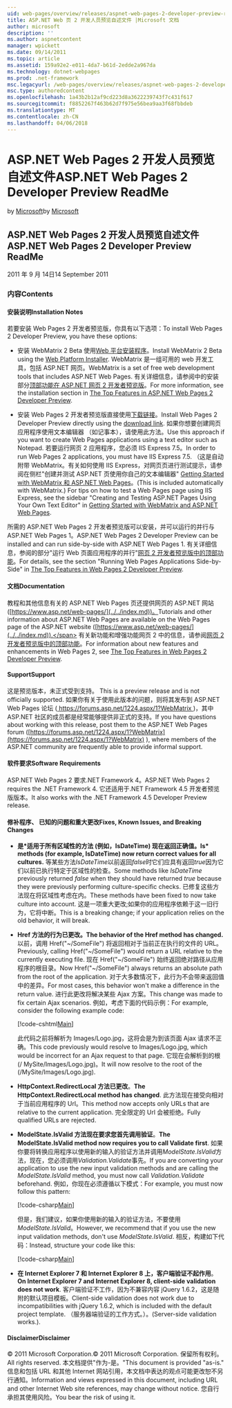 ```yaml
---
uid: web-pages/overview/releases/aspnet-web-pages-2-developer-preview-readme
title: ASP.NET Web 页 2 开发人员预览自述文件 |Microsoft 文档
author: microsoft
description: ''
ms.author: aspnetcontent
manager: wpickett
ms.date: 09/14/2011
ms.topic: article
ms.assetid: 159a92e2-e011-4da7-b61d-2edde2a967da
ms.technology: dotnet-webpages
ms.prod: .net-framework
msc.legacyurl: /web-pages/overview/releases/aspnet-web-pages-2-developer-preview-readme
msc.type: authoredcontent
ms.openlocfilehash: 1a43b2b12af9cd223d8a3622239743f7c431f617
ms.sourcegitcommit: f8852267f463b62d7f975e56bea9aa3f68fbbdeb
ms.translationtype: MT
ms.contentlocale: zh-CN
ms.lasthandoff: 04/06/2018
---
```

<a name="aspnet-web-pages-2-developer-preview-readme"></a><span data-ttu-id="e3936-102">ASP.NET Web Pages 2 开发人员预览自述文件</span><span class="sxs-lookup"><span data-stu-id="e3936-102">ASP.NET Web Pages 2 Developer Preview ReadMe</span></span>
====================
<span data-ttu-id="e3936-103">by [Microsoft](https://github.com/microsoft)</span><span class="sxs-lookup"><span data-stu-id="e3936-103">by [Microsoft](https://github.com/microsoft)</span></span>

## <a name="aspnet-web-pages-2-developer-preview-readme"></a><span data-ttu-id="e3936-104">ASP.NET Web Pages 2 开发人员预览自述文件</span><span class="sxs-lookup"><span data-stu-id="e3936-104">ASP.NET Web Pages 2 Developer Preview ReadMe</span></span>

<span data-ttu-id="e3936-105">2011 年 9 月 14日</span><span class="sxs-lookup"><span data-stu-id="e3936-105">14 September 2011</span></span>

### <a name="contents"></a><span data-ttu-id="e3936-106">内容</span><span class="sxs-lookup"><span data-stu-id="e3936-106">Contents</span></span>

#### <a id="_Toc303701284"></a>  <span data-ttu-id="e3936-107">安装说明</span><span class="sxs-lookup"><span data-stu-id="e3936-107">Installation Notes</span></span>

<span data-ttu-id="e3936-108">若要安装 Web Pages 2 开发者预览版，你具有以下选项：</span><span class="sxs-lookup"><span data-stu-id="e3936-108">To install Web Pages 2 Developer Preview, you have these options:</span></span>

- <span data-ttu-id="e3936-109">安装 WebMatrix 2 Beta 使用[Web 平台安装程序](https://go.microsoft.com/fwlink/?LinkId=226883)。</span><span class="sxs-lookup"><span data-stu-id="e3936-109">Install WebMatrix 2 Beta using the [Web Platform Installer](https://go.microsoft.com/fwlink/?LinkId=226883).</span></span> <span data-ttu-id="e3936-110">WebMatrix 是一组可用的 web 开发工具，包括 ASP.NET 网页。</span><span class="sxs-lookup"><span data-stu-id="e3936-110">WebMatrix is a set of free web development tools that includes ASP.NET Web Pages.</span></span> <span data-ttu-id="e3936-111">有关详细信息，请参阅中的安装部分[顶部功能在 ASP.NET 网页 2 开发者预览版](https://go.microsoft.com/fwlink/?LinkID=227824)。</span><span class="sxs-lookup"><span data-stu-id="e3936-111">For more information, see the installation section in [The Top Features in ASP.NET Web Pages 2 Developer Preview](https://go.microsoft.com/fwlink/?LinkID=227824).</span></span>

- <span data-ttu-id="e3936-112">安装 Web Pages 2 开发者预览版直接使用[下载链接](https://go.microsoft.com/fwlink/?LinkID=226335)。</span><span class="sxs-lookup"><span data-stu-id="e3936-112">Install Web Pages 2 Developer Preview directly using the [download link](https://go.microsoft.com/fwlink/?LinkID=226335).</span></span> <span data-ttu-id="e3936-113">如果你想要创建网页应用程序使用文本编辑器 （如记事本），请使用此方法。</span><span class="sxs-lookup"><span data-stu-id="e3936-113">Use this approach if you want to create Web Pages applications using a text editor such as Notepad.</span></span> <span data-ttu-id="e3936-114">若要运行网页 2 应用程序，您必须 IIS Express 7.5。</span><span class="sxs-lookup"><span data-stu-id="e3936-114">In order to run Web Pages 2 applications, you must have IIS Express 7.5.</span></span> <span data-ttu-id="e3936-115">（这是自动附带 WebMatrix。有关如何使用 IIS Express，对网页页进行测试提示，请参阅在侧栏"创建并测试 ASP.NET 页使用你自己的文本编辑器" [Getting Started with WebMatrix 和 ASP.NET Web Pages](https://go.microsoft.com/fwlink/?LinkId=202889)。</span><span class="sxs-lookup"><span data-stu-id="e3936-115">(This is included automatically with WebMatrix.) For tips on how to test a Web Pages page using IIS Express, see the sidebar "Creating and Testing ASP.NET Pages Using Your Own Text Editor" in [Getting Started with WebMatrix and ASP.NET Web Pages](https://go.microsoft.com/fwlink/?LinkId=202889).</span></span>

<span data-ttu-id="e3936-116">所需的 ASP.NET Web Pages 2 开发者预览版可以安装，并可以运行的并行与 ASP.NET Web Pages 1。</span><span class="sxs-lookup"><span data-stu-id="e3936-116">ASP.NET Web Pages 2 Developer Preview can be installed and can run side-by-side with ASP.NET Web Pages 1.</span></span> <a id="a"></a><span data-ttu-id="e3936-117">有关详细信息，参阅的部分"运行 Web 页面应用程序的并行"[网页 2 开发者预览版中的顶部功能](https://go.microsoft.com/fwlink/?LinkID=227824)。</span><span class="sxs-lookup"><span data-stu-id="e3936-117">For details, see the section "Running Web Pages Applications Side-by-Side" in [The Top Features in Web Pages 2 Developer Preview](https://go.microsoft.com/fwlink/?LinkID=227824).</span></span>

#### <a id="_Toc303701285"></a>  <span data-ttu-id="e3936-118">文档</span><span class="sxs-lookup"><span data-stu-id="e3936-118">Documentation</span></span>

<span data-ttu-id="e3936-119">教程和其他信息有关的 ASP.NET Web Pages 页还提供网页的 ASP.NET 网站 ([https://www.asp.net/web-pages/](../../index.md))。</span><span class="sxs-lookup"><span data-stu-id="e3936-119">Tutorials and other information about ASP.NET Web Pages are available on the Web Pages page of the ASP.NET website ([https://www.asp.net/web-pages/](../../index.md)).</span></span> <span data-ttu-id="e3936-120">有关新功能和增强功能网页 2 中的信息，请参阅[网页 2 开发者预览版中的顶部功能](https://go.microsoft.com/fwlink/?LinkID=227824)。</span><span class="sxs-lookup"><span data-stu-id="e3936-120">For information about new features and enhancements in Web Pages 2, see [The Top Features in Web Pages 2 Developer Preview](https://go.microsoft.com/fwlink/?LinkID=227824).</span></span>

#### <a id="_Toc303701286"></a>  <span data-ttu-id="e3936-121">Support</span><span class="sxs-lookup"><span data-stu-id="e3936-121">Support</span></span>

<a id="_Toc209852135"></a><span data-ttu-id="e3936-122"><a id="_Toc255833657"></a> 这是预览版本，未正式受到支持。</span><span class="sxs-lookup"><span data-stu-id="e3936-122"><a id="_Toc255833657"></a> This is a preview release and is not officially supported.</span></span> <span data-ttu-id="e3936-123">如果你有关于使用此版本的问题，则将其发布到 ASP.NET Web Pages 论坛 ([ https://forums.asp.net/1224.aspx/1?WebMatrix ](https://forums.asp.net/1224.aspx/1?WebMatrix) )，其中 ASP.NET 社区的成员都是经常能够提供非正式的支持。</span><span class="sxs-lookup"><span data-stu-id="e3936-123">If you have questions about working with this release, post them to the ASP.NET Web Pages forum ([https://forums.asp.net/1224.aspx/1?WebMatrix](https://forums.asp.net/1224.aspx/1?WebMatrix) ), where members of the ASP.NET community are frequently able to provide informal support.</span></span>

#### <a id="_Toc303701287"></a>  <span data-ttu-id="e3936-124">软件要求</span><span class="sxs-lookup"><span data-stu-id="e3936-124">Software Requirements</span></span>

<span data-ttu-id="e3936-125">ASP.NET Web Pages 2 要求.NET Framework 4。</span><span class="sxs-lookup"><span data-stu-id="e3936-125">ASP.NET Web Pages 2 requires the .NET Framework 4.</span></span> <span data-ttu-id="e3936-126">它还适用于.NET Framework 4.5 开发者预览版版本。</span><span class="sxs-lookup"><span data-stu-id="e3936-126">It also works with the .NET Framework 4.5 Developer Preview release.</span></span>

<a id="_Toc303701288"></a><a id="_Breaking_Changes"></a>

#### <a name="fixes-known-issues-and-breaking-changes"></a><span data-ttu-id="e3936-127">修补程序、 已知的问题和重大更改</span><span class="sxs-lookup"><span data-stu-id="e3936-127">Fixes, Known Issues, and Breaking Changes</span></span>

<a id="_Toc224729061"></a><a id="_Toc238051347"></a>

- <span data-ttu-id="e3936-128">**是\*适用于所有区域性的方法 (例如，IsDateTime) 现在返回正确值。**</span><span class="sxs-lookup"><span data-stu-id="e3936-128">**Is\* methods (for example, IsDateTime) now return correct values for all cultures.**</span></span> <span data-ttu-id="e3936-129">等某些方法*IsDateTime*以前返回*false*时它们应具有返回*true*因为它们以前已执行特定于区域性的检查。</span><span class="sxs-lookup"><span data-stu-id="e3936-129">Some methods like *IsDateTime* previously returned *false* when they should have returned *true* because they were previously performing culture-specific checks.</span></span> <span data-ttu-id="e3936-130">已修复这些方法现在将区域性考虑在内。</span><span class="sxs-lookup"><span data-stu-id="e3936-130">These methods have been fixed to now take culture into account.</span></span> <span data-ttu-id="e3936-131">这是一项重大更改;如果你的应用程序依赖于这一旧行为，它将中断。</span><span class="sxs-lookup"><span data-stu-id="e3936-131">This is a breaking change; if your application relies on the old behavior, it will break.</span></span>
- <span data-ttu-id="e3936-132">**Href 方法的行为已更改。**</span><span class="sxs-lookup"><span data-stu-id="e3936-132">**The behavior of the Href method has changed.**</span></span> <span data-ttu-id="e3936-133">以前，调用 Href("~/SomeFile") 将返回相对于当前正在执行的文件的 URL。</span><span class="sxs-lookup"><span data-stu-id="e3936-133">Previously, calling Href("~/SomeFile") would return a URL relative to the currently executing file.</span></span> <span data-ttu-id="e3936-134">现在 Href("~/SomeFile") 始终返回绝对路径从应用程序的根目录。</span><span class="sxs-lookup"><span data-stu-id="e3936-134">Now Href("~/SomeFile") always returns an absolute path from the root of the application.</span></span> <span data-ttu-id="e3936-135">对于大多数情况下，此行为不会带来返回值中的差异。</span><span class="sxs-lookup"><span data-stu-id="e3936-135">For most cases, this behavior won't make a difference in the return value.</span></span> <span data-ttu-id="e3936-136">进行此更改将解决某些 Ajax 方案。</span><span class="sxs-lookup"><span data-stu-id="e3936-136">This change was made to fix certain Ajax scenarios.</span></span> <span data-ttu-id="e3936-137">例如，考虑下面的代码示例：</span><span class="sxs-lookup"><span data-stu-id="e3936-137">For example, consider the following example code:</span></span> 

    [!code-cshtml[Main](aspnet-web-pages-2-developer-preview-readme/samples/sample1.cshtml)]

    <span data-ttu-id="e3936-138">此代码之前将解析为 Images/Logo.jpg，这将会是为到该页面 Ajax 请求不正确。</span><span class="sxs-lookup"><span data-stu-id="e3936-138">This code previously would resolve to Images/Logo.jpg, which would be incorrect for an Ajax request to that page.</span></span> <span data-ttu-id="e3936-139">它现在会解析到的根 (/ MySite/Images/Logo.jpg)。</span><span class="sxs-lookup"><span data-stu-id="e3936-139">It will now resolve to the root of the (/MySite/Images/Logo.jpg).</span></span>
- <span data-ttu-id="e3936-140">**HttpContext.RedirectLocal 方法已更改**。</span><span class="sxs-lookup"><span data-stu-id="e3936-140">**The HttpContext.RedirectLocal method has changed**.</span></span> <span data-ttu-id="e3936-141">此方法现在接受向相对于当前应用程序的 Url。</span><span class="sxs-lookup"><span data-stu-id="e3936-141">This method now accepts only URLs that are relative to the current application.</span></span> <span data-ttu-id="e3936-142">完全限定的 Url 会被拒绝。</span><span class="sxs-lookup"><span data-stu-id="e3936-142">Fully qualified URLs are rejected.</span></span>
- <span data-ttu-id="e3936-143">**ModelState.IsValid 方法现在要求您首先调用验证**。</span><span class="sxs-lookup"><span data-stu-id="e3936-143">**The ModelState.IsValid method now requires you to call Validate first**.</span></span> <span data-ttu-id="e3936-144">如果你要将转换应用程序以使用新的输入的验证方法并调用*ModelState.IsValid*方法，现在，您必须调用*Validation.Validate*事先。</span><span class="sxs-lookup"><span data-stu-id="e3936-144">If you are converting your application to use the new input validation methods and are calling the *ModelState.IsValid* method, you must now call *Validation.Validate* beforehand.</span></span> <span data-ttu-id="e3936-145">例如，你现在必须遵循以下模式：</span><span class="sxs-lookup"><span data-stu-id="e3936-145">For example, you must now follow this pattern:</span></span> 

    [!code-csharp[Main](aspnet-web-pages-2-developer-preview-readme/samples/sample2.cs)]

  <span data-ttu-id="e3936-146">但是，我们建议，如果你使用新的输入的验证方法，不要使用*ModelState.IsValid*。</span><span class="sxs-lookup"><span data-stu-id="e3936-146">However, we recommend that if you use the new input validation methods, don't use *ModelState.IsValid*.</span></span> <span data-ttu-id="e3936-147">相反，构建如下代码：</span><span class="sxs-lookup"><span data-stu-id="e3936-147">Instead, structure your code like this:</span></span> 

    [!code-csharp[Main](aspnet-web-pages-2-developer-preview-readme/samples/sample3.cs)]
- <span data-ttu-id="e3936-148">**在 Internet Explorer 7 和 Internet Explorer 8 上，客户端验证不起作用**。</span><span class="sxs-lookup"><span data-stu-id="e3936-148">**On Internet Explorer 7 and Internet Explorer 8, client-side validation does not work**.</span></span> <span data-ttu-id="e3936-149">客户端验证不工作，因为不兼容内容 jQuery 1.6.2，这是随附的默认项目模板。</span><span class="sxs-lookup"><span data-stu-id="e3936-149">Client-side validation does not work due to incompatibilities with jQuery 1.6.2, which is included with the default project template.</span></span> <span data-ttu-id="e3936-150">（服务器端验证的工作方式。）。</span><span class="sxs-lookup"><span data-stu-id="e3936-150">(Server-side validation works.).</span></span>

#### <a id="_Toc303701289"></a>  <span data-ttu-id="e3936-151">Disclaimer</span><span class="sxs-lookup"><span data-stu-id="e3936-151">Disclaimer</span></span>

<span data-ttu-id="e3936-152">© 2011 Microsoft Corporation.</span><span class="sxs-lookup"><span data-stu-id="e3936-152">© 2011 Microsoft Corporation.</span></span> <span data-ttu-id="e3936-153">保留所有权利。</span><span class="sxs-lookup"><span data-stu-id="e3936-153">All rights reserved.</span></span> <span data-ttu-id="e3936-154">本文档提供"作为-是。"</span><span class="sxs-lookup"><span data-stu-id="e3936-154">This document is provided "as-is."</span></span> <span data-ttu-id="e3936-155">信息和包括 URL 和其他 Internet 网站引用，本文档中表达的观点可能更改恕不另行通知。</span><span class="sxs-lookup"><span data-stu-id="e3936-155">Information and views expressed in this document, including URL and other Internet Web site references, may change without notice.</span></span> <span data-ttu-id="e3936-156">您自行承担其使用风险。</span><span class="sxs-lookup"><span data-stu-id="e3936-156">You bear the risk of using it.</span></span>
